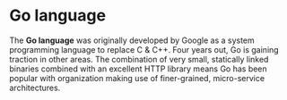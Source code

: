 # Go language

The **Go language** was originally developed by Google as a system programming language to replace C & C++. Four years out, Go is gaining traction in other areas. The combination of very small, statically linked binaries combined with an excellent HTTP library means Go has been popular with organization making use of finer-grained, micro-service architectures.
